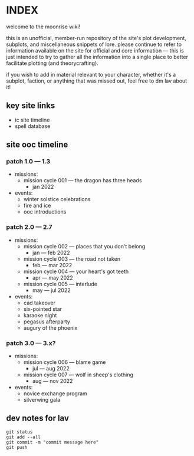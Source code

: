 # INDEX

welcome to the moonrise wiki! 

this is an unofficial, member-run repository of the site's plot development, subplots, and miscellaneous snippets of lore. please continue to refer to information available on the site for official and core information — this is just intended to try to gather all the information into a single place to better facilitate plotting (and theorycrafting).

if you wish to add in material relevant to your character, whether it's a subplot, faction, or anything that was missed out, feel free to dm lav about it!

## key site links

- ic site timeline
- spell database

## site ooc timeline

### patch 1.0 — 1.3
- missions:
	- mission cycle 001 — the dragon has three heads
		- jan 2022
- events: 
	- winter solstice celebrations
	- fire and ice
	- ooc introductions

### patch 2.0 — 2.7
- missions:
	- mission cycle 002 — places that you don't belong
		- jan — feb 2022
	- mission cycle 003 — the road not taken
		- feb — mar 2022
	- mission cycle 004 — your heart's got teeth
		- apr — may 2022
	- mission cycle 005 — interlude
		- may — jul 2022
- events:
	- cad takeover
	- six-pointed star
	- karaoke night
	- pegasus afterparty
	- augury of the phoenix

### patch 3.0 — 3.x?
- missions:
	- mission cycle 006 — blame game
		- jul — aug 2022
	- mission cycle 007 — wolf in sheep's clothing
		- aug — nov 2022
- events:
	- novice exchange program
	- silverwing gala

## dev notes for lav

```
git status
git add --all
git commit -m "commit message here"
git push
```
